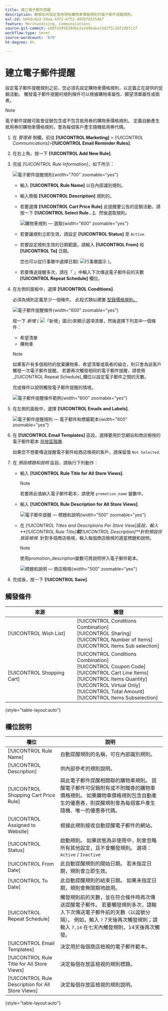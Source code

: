```yaml
---
title: 建立電子郵件提醒
description: 瞭解如何設定使用現有購物車價格規則的電子郵件提醒規則。
exl-id: b04dc8a3-5daa-43f2-bf52-d85bfd2554b7
feature: Merchandising, Communications
source-git-commit: eb0fe395020dbe2e2496aba13d2f5c2bf2d0fc27
workflow-type: tm+mt
source-wordcount: '679'
ht-degree: 0%

---
```


# 建立電子郵件提醒

設定電子郵件提醒規則之前，您必須先設定購物車價格規則，以定義正在提供的促銷活動。 觸發電子郵件提醒的規則條件可以根據購物車屬性、願望清單屬性或兩者。

>[!NOTE]
>
>電子郵件提醒可能會促銷包含或不包含抵用券的購物車價格規則。 定義自動產生抵用券的購物車價格規則，會為每個客戶產生隨機抵用券代碼。

1. 在 _管理員_ 側欄，前往 **[!UICONTROL Marketing]** > _[!UICONTROL Communications]_>**[!UICONTROL Email Reminder Rules]**.

1. 在右上角，按一下 **[!UICONTROL Add New Rule]**.

1. 完成 _[!UICONTROL Rule Information]_，如下所示：

   ![電子郵件提醒規則](./assets/email-reminder-new.png){width="700" zoomable="yes"}

   - 輸入 **[!UICONTROL Rule Name]** 以在內部識別規則。

   - 輸入簡報 **[!UICONTROL Description]** 規則的。

   - 若要選擇 **[!UICONTROL Cart Price Rule]** 此提醒要公告的促銷活動，請按一下 **[!UICONTROL Select Rule…]**，然後選取規則。

     ![購物車規則 — 選取](./assets/email-reminder-select-rule.png){width="600" zoomable="yes"}

   - 若要讓規則立即生效，請設定 **[!UICONTROL Status]** 至 `Active`.

   - 若要設定規則生效的日期範圍，請輸入 **[!UICONTROL From]** 和 **[!UICONTROL To]** 日期。

     您也可以從行事曆中選擇日期( ![行事曆圖示](../assets/icon-calendar.png) )。

   - 若要傳送提醒多次，請在「 」中輸入下次傳送電子郵件前的天數 **[!UICONTROL Repeat Schedule]** 欄位。

1. 在左側的面板中，選擇 **[!UICONTROL Conditions]**.

   必須為規則定義至少一個條件。 此程式類似建置 [型錄價格規則。](price-rules-catalog.md)

   ![電子郵件提醒條件](./assets/email-reminder-conditions.png){width="600" zoomable="yes"}

   按一下 _新增_ ( ![「新增」圖示](../assets/icon-add-green-circle.png))來顯示選項清單，然後選擇下列其中一個條件：

   - 希望清單
   - 購物車

   >[!NOTE]
   >
   >如果客戶有多個相符的放棄購物車、希望清單或兩者的組合，則只會為該客戶觸發一次電子郵件提醒。 若要再次觸發相同的電子郵件提醒，請使用 _[!UICONTROL Repeat Schedule]_欄位以設定電子郵件之間的天數。

   完成條件以說明觸發電子郵件提醒的情境。

   ![電子郵件提醒條件範例](./assets/email-reminder-condition-example.png){width="600" zoomable="yes"}

1. 在左側的面板中，選擇 **[!UICONTROL Emails and Labels]**.

   ![電子郵件提醒規則 — 電子郵件和標籤範本 ](./assets/email-reminder-rule-emails-labels-email-templates.png){width="600" zoomable="yes"}

1. 在 **[!UICONTROL Email Templates]** 區段，選擇要用於您網站和商店檢視的電子郵件範本 [存放區階層](../getting-started/websites-stores-views.md).

   如果您不想要傳送提醒電子郵件給商店檢視的客戶，請保留值 `Not Selected`.

1. 在 _預設標題和說明_ 區段，請執行下列動作：

   - 輸入 **[!UICONTROL Rule Title for All Store Views]**.

     >[!NOTE]
     >
     >若要將此值納入電子郵件範本，請使用 `promotion_name` 變數中。

   - 輸入 **[!UICONTROL Rule Description for All Store Views]**.

     ![電子郵件提醒 — 標題和說明](./assets/email-reminders-emails-and-labels-default-titles-description.png){width="500" zoomable="yes"}

   - 在 _[!UICONTROL Titles and Descriptions Per Store View]_區段，輸入&#x200B;**[!UICONTROL Rule Title]**和&#x200B;**[!UICONTROL Description]**針對_&#x200B;預設存放區檢視&#x200B;_. 針對多個商店檢視，輸入每個商店檢視的適當標題和說明。

     >[!NOTE]
     >
     >使用promotion_description變數可將說明併入電子郵件範本。

     ![標題和說明 — 商店檢視](./assets/email-reminder-rules-title-descriptions-per-store-view.png){width="500" zoomable="yes"}

1. 完成後，按一下 **[!UICONTROL Save]**.

## 觸發條件

| 來源 | 觸發 |
|--- |--- |
| [!UICONTROL Wish List] | [!UICONTROL Conditions Combination]<br/>[!UICONTROL Sharing]<br/>[!UICONTROL Number of Items]<br/>[!UICONTROL Items Sub selection] |
| [!UICONTROL Shopping Cart] | [!UICONTROL Conditions Combination]<br/>[!UICONTROL Coupon Code]<br/>[!UICONTROL Cart Line Items]<br/>[!UICONTROL Items Quantity]<br/>[!UICONTROL Virtual Only]<br/>[!UICONTROL Total Amount]<br/>[!UICONTROL Items Subselection] |

{style="table-layout:auto"}

## 欄位說明

| 欄位 | 說明 |
|--- |--- |
| [!UICONTROL Rule Name] | 自動提醒規則的名稱，可在內部識別規則。 |
| [!UICONTROL Description] | 供內部參考的規則說明。 |
| [!UICONTROL Shopping Cart Price Rule] | 與此電子郵件提醒相關聯的購物車規則。 提醒電子郵件可促銷附有或不附贈券的購物車價格規則。 如果購物車價格規則包含自動產生的優惠券，則提醒規則會為每個客戶產生隨機、唯一的優惠券代碼。 |
| [!UICONTROL Assigned to Website] | 根據此規則接收自動提醒電子郵件的網站。 |
| [!UICONTROL Status] | 啟動規則。 如果狀態為非使用中，則會忽略所有其他設定，且不會觸發規則。 選項： `Active` / `Inactive` |
| [!UICONTROL From Date] | 此自動提醒規則的開始日期。 若未指定日期，規則會立即生效。 |
| [!UICONTROL To Date] | 此自動提醒規則的結束日期。 如果未指定日期，規則會無限期地啟用。 |
| [!UICONTROL Repeat Schedule] | 觸發規則前的天數，並在符合條件時再次傳送提醒電子郵件。 若要觸發規則多次，請輸入下次傳送電子郵件前的天數（以逗號分隔）。 例如，輸入 `7` 7天後再次觸發規則；請輸入 `7,14` 在七天內觸發規則，14天後再次觸發。 |
| [!UICONTROL Email Templates] | 決定用於每個商店檢視的電子郵件範本。 |
| [!UICONTROL Rule Title for All Store Views] | 決定每個存放區檢視的規則標題。 |
| [!UICONTROL Rule Description for All Store Views] | 決定每個存放區檢視的規則說明。 |

{style="table-layout:auto"}
